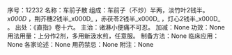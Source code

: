 序号：12232
名称：车前子散
组成：车前子（不炒）半两，淡竹叶2钱半。_x000D_
，荆芥穗2钱半_x000D_
，赤茯苓2钱半_x000D_
，灯心2钱半_x000D_
。
出处：《直指》卷十六。
主治：诸淋小便痛不可忍。
加减：None
功效：None
用法用量：上分作2剂，多用新汲水煎，任意服。
制备方法：None
临床应用：None
各家论述：None
用药禁忌：None
附注：None
